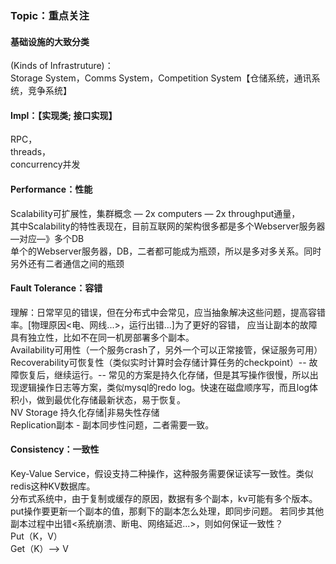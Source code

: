 ### Topic：重点关注

#### 基础设施的大致分类

(Kinds of Infrastruture)：  
Storage System，Comms System，Competition System【仓储系统，通讯系统，竞争系统】

#### Impl：【实现类; 接口实现】
RPC，  
threads，  
concurrency并发  

#### Performance：性能
Scalability可扩展性，集群概念 — 2x computers — 2x throughput通量，  
其中Scalability的特性表现在，目前互联网的架构很多都是多个Webserver服务器 —对应—》多个DB  
单个的Webserver服务器，DB，二者都可能成为瓶颈，所以是多对多关系。同时另外还有二者通信之间的瓶颈

#### Fault Tolerance：容错

理解：日常罕见的错误，但在分布式中会常见，应当抽象解决这些问题，提高容错率。[物理原因<电、网线...>，运行出错...]为了更好的容错，
应当让副本的故障具有独立性，比如不在同一机房部署多个副本。  
Availability可用性（一个服务crash了，另外一个可以正常接管，保证服务可用）  
Recoverability可恢复性（类似实时计算时会存储计算任务的checkpoint）-- 故障恢复后，继续运行。-- 常见的方案是持久化存储，但是其写操作很慢，所以出现逻辑操作日志等方案，类似mysql的redo log。快速在磁盘顺序写，而且log体积小，做到最优化存储最新状态，易于恢复。  
NV Storage 持久化存储|非易失性存储  
Replication副本 - 副本同步性问题，二者需要一致。  
    
  
#### Consistency：一致性
Key-Value Service，假设支持二种操作，这种服务需要保证读写一致性。类似redis这种KV数据库。  
分布式系统中，由于复制或缓存的原因，数据有多个副本，kv可能有多个版本。put操作要更新一个副本的值，那剩下的副本怎么处理，即同步问题。
若同步其他副本过程中出错<系统崩溃、断电、网络延迟...>，则如何保证一致性？  
Put（K，V）  
Get（K）--> V  